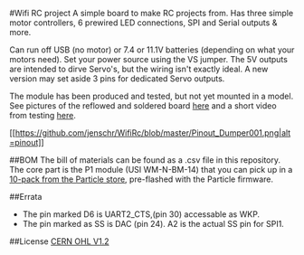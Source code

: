 #Wifi RC project
A simple board to make RC projects from. Has three simple motor controllers, 6 prewired LED connections, SPI and Serial outputs & more.

Can run off USB (no motor) or 7.4 or 11.1V batteries (depending on what your motors need). Set your power source using the VS jumper. The 5V outputs are intended to dirve Servo's, but the wiring isn't exactly ideal. A new version may set aside 3 pins for dedicated Servo outputs.

The module has been produced and tested, but not yet mounted in a model. See pictures of the reflowed and soldered board [here](http://jcprojects.tumblr.com/post/149121660034/my-second-dev-board-based-on-the-particleio-p1) and a short video from testing [here](http://jcprojects.tumblr.com/post/154342641139/so-much-blink-all-pins-mapped-out-and-tested-i).

[[https://github.com/jenschr/WifiRc/blob/master/Pinout_Dumper001.png|alt=pinout]]

##BOM
The bill of materials can be found as a .csv file in this repository. The core part is the P1 module (USI WM-N-BM-14) that you can pick up in a [10-pack from the Particle store](https://store.particle.io/products/p1), pre-flashed with the Particle firmware.

##Errata* The pin marked D6 is UART2_CTS,(pin 30) accessable as WKP.* The pin marked as SS is DAC (pin 24). A2 is the actual SS pin for SPI1.

##License
[CERN OHL V1.2](http://www.ohwr.org/licenses/cern-ohl/v1.2)